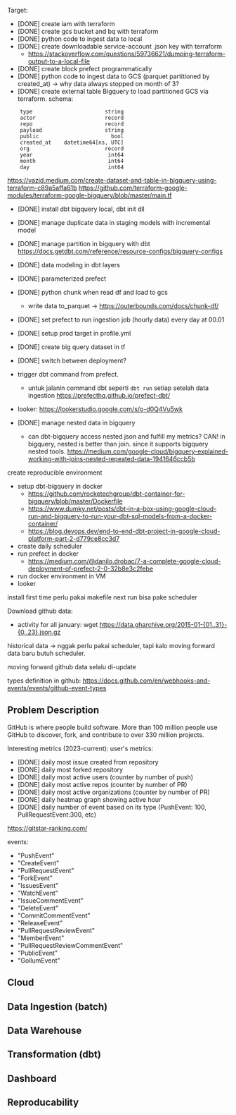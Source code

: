 Target: 
- [DONE] create iam with terraform
- [DONE] create gcs bucket and bq with terraform
- [DONE] python code to ingest data to local
- [DONE] create downloadable service-account .json key with terraform
    - https://stackoverflow.com/questions/59736621/dumping-terraform-output-to-a-local-file
- [DONE] create block prefect programmatically
- [DONE] python code to ingest data to GCS (parquet partitioned by created_at) -> why data always stopped on month of 3?
- [DONE] create external table Bigquery to load partitioned GCS via terraform.
schema: 
```
    type                       string
    actor                      record
    repo                       record
    payload                    string
    public                       bool
    created_at    datetime64[ns, UTC]
    org                        record
    year                        int64
    month                       int64
    day                         int64
```
https://vazid.medium.com/create-dataset-and-table-in-bigquery-using-terraform-c89a5affa61b
https://github.com/terraform-google-modules/terraform-google-bigquery/blob/master/main.tf

- [DONE] install dbt bigquery local, dbt init dll
- [DONE] manage duplicate data in staging models with incremental model
- [DONE] manage partition in bigquery with dbt 
    https://docs.getdbt.com/reference/resource-configs/bigquery-configs
- [DONE] data modeling in dbt layers

- [DONE] parameterized prefect
- [DONE] python chunk when read df and load to gcs
    - write data to_parquet -> https://outerbounds.com/docs/chunk-df/
- [DONE] set prefect to run ingestion job (hourly data) every day at 00.01
- [DONE] setup prod target in profile.yml
- [DONE] create big query dataset in tf
- [DONE] switch between deployment?
- trigger dbt command from prefect.
    - untuk jalanin command dbt seperti `dbt run` setiap setelah data ingestion
    https://prefecthq.github.io/prefect-dbt/

- looker: https://lookerstudio.google.com/s/o-d0Q4Vu5wk
- [DONE] manage nested data in bigquery
    - can dbt-bigquery access nested json and fulfill my metrics? CAN! in bigquery, nested is better than join. since it supports bigquery nested tools. https://medium.com/google-cloud/bigquery-explained-working-with-joins-nested-repeated-data-1941646ccb5b


create reproducible environment
- setup dbt-bigquery in docker 
    - https://github.com/rocketechgroup/dbt-container-for-bigquery/blob/master/Dockerfile
    - https://www.dumky.net/posts/dbt-in-a-box-using-google-cloud-run-and-bigquery-to-run-your-dbt-sql-models-from-a-docker-container/
    - https://blog.devops.dev/end-to-end-dbt-project-in-google-cloud-platform-part-2-d779ce8cc3d7
- create daily scheduler
- run prefect in docker
    - https://medium.com/@danilo.drobac/7-a-complete-google-cloud-deployment-of-prefect-2-0-32b8e3c2febe
- run docker environment in VM
- looker 


install first time perlu pakai makefile
next run bisa pake scheduler

Download github data: 
- activity for all january: wget https://data.gharchive.org/2015-01-{01..31}-{0..23}.json.gz

historical data -> nggak perlu pakai scheduler, tapi kalo moving forward data baru butuh scheduler.

moving forward github data selalu di-update

types definition in github: https://docs.github.com/en/webhooks-and-events/events/github-event-types

## Problem Description
GitHub is where people build software. More than 100 million people use GitHub to discover, fork, and contribute to over 330 million projects.

Interesting metrics (2023-current): 
user's metrics:
- [DONE] daily most issue created from repository
- [DONE] daily most forked repository
- [DONE] daily most active users (counter by number of push)
- [DONE] daily most active repos (counter by number of PR)
- [DONE] daily most active organizations (counter by number of PR)
- [DONE] daily heatmap graph showing active hour 
- [DONE] daily number of event based on its type (PushEvent: 100, PullRequestEvent:300, etc)

https://gitstar-ranking.com/

events: 
- "PushEvent"
- "CreateEvent"
- "PullRequestEvent"
- "ForkEvent"
- "IssuesEvent"
- "WatchEvent"
- "IssueCommentEvent"
- "DeleteEvent"
- "CommitCommentEvent"
- "ReleaseEvent"
- "PullRequestReviewEvent"
- "MemberEvent"
- "PullRequestReviewCommentEvent"
- "PublicEvent"
- "GollumEvent"

## Cloud

## Data Ingestion (batch)

## Data Warehouse

## Transformation (dbt)

## Dashboard

## Reproducability